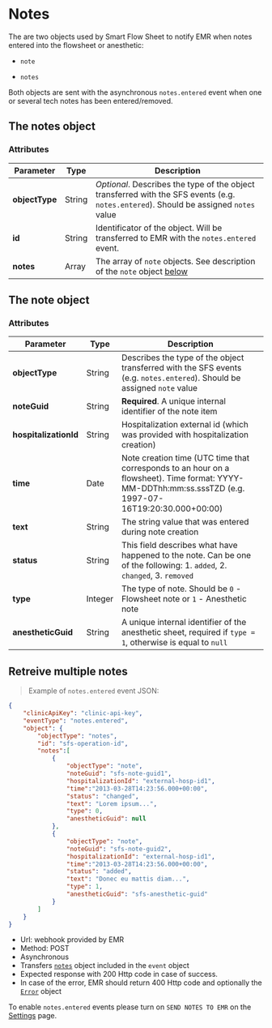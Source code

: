 # Notes

The are two objects used by Smart Flow Sheet to notify EMR when notes entered into the flowsheet or anesthetic:

* `note`

* `notes`

Both objects are sent with the asynchronous `notes.entered` event when one or several tech notes has been entered/removed.

## The notes object

### Attributes

Parameter | Type | Description
---------- | ------- | -------
**objectType** | String | *Optional*. Describes the type of the object transferred with the SFS events (e.g. `notes.entered`). Should be assigned `notes` value
**id** | String | Identificator of the object. Will be transferred to EMR with the `notes.entered` event.
**notes** | Array | The array of `note` objects. See description of the `note` object [below](#the-note-object)


## The note object

### Attributes

Parameter | Type | Description
---------- | ------- | -------
**objectType** | String | Describes the type of the object transferred with the SFS events (e.g. `notes.entered`). Should be assigned `note` value
**noteGuid** | String | **Required**. A unique internal identifier of the note item
**hospitalizationId** | String | Hospitalization external id (which was provided with hospitalization creation)
**time** | Date | Note creation time (UTC time that corresponds to an hour on a flowsheet). Time format: YYYY-MM-DDThh:mm:ss.sssTZD (e.g. 1997-07-16T19:20:30.000+00:00)
**text** | String | The string value that was entered during note creation
**status** | String | This field describes what have happened to the note. Can be one of the following: 1. `added`, 2. `changed`, 3. `removed`
**type** | Integer | The type of note. Should be `0` - Flowsheet note or `1` - Anesthetic note
**anestheticGuid** | String | A unique internal identifier of the anesthetic sheet, required if `type = 1`, otherwise is equal to `null`

## Retreive multiple notes

> Example of `notes.entered` event JSON:

```json
{
    "clinicApiKey": "clinic-api-key",
    "eventType": "notes.entered",
    "object": {
	    "objectType": "notes",
		"id": "sfs-operation-id",
		"notes":[
	        {
	            "objectType": "note",
	            "noteGuid": "sfs-note-guid1",
	            "hospitalizationId": "external-hosp-id1",
	            "time":"2013-03-28T14:23:56.000+00:00",
	            "status": "changed",
	            "text": "Lorem ipsum...",
                "type": 0,
                "anestheticGuid": null
	        },
	        {
	            "objectType": "note",
	            "noteGuid": "sfs-note-guid2",
	            "hospitalizationId": "external-hosp-id1",
	            "time":"2013-03-28T14:23:56.000+00:00",
	            "status": "added",
	            "text": "Donec eu mattis diam...",
                "type": 1,
                "anestheticGuid": "sfs-anesthetic-guid"
	        }		
		]
	}
}
```

* Url: webhook provided by EMR
* Method: POST
* Asynchronous 
* Transfers [`notes`](#the-notes-object) object included in the `event` object
* Expected response with 200 Http code in case of success.
* In case of the error, EMR should return 400 Http code and optionally the [`Error`](#the-error-object) object

To enable `notes.entered` events please turn on `SEND NOTES TO EMR` on the [Settings](#clinic-setup) page.
